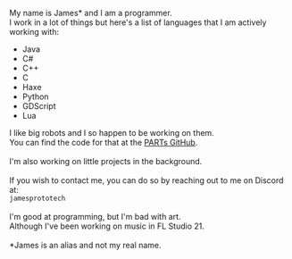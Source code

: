 My name is James* and I am a programmer.\
I work in a lot of things but here's a list of languages that I am actively working with:
- Java
- C#
- C++
- C
- Haxe
- Python
- GDScript
- Lua
<!-- md moment -->
I like big robots and I so happen to be working on them.\
You can find the code for that at the [PARTs GitHub](https://github.com/3492PARTs).\
\
I'm also working on little projects in the background.\
\
If you wish to contact me, you can do so by reaching out to me on Discord at:\
```jamesprototech```\
\
I'm good at programming, but I'm bad with art.\
Although I've been working on music in FL Studio 21.\
\
*James is an alias and not my real name.
<!---
- 👋 Hi, I’m James!
- 👀 I’m interested in becoming a full stack developer.
- 🌱 I’m currently learning C#, C++.
- 💞️ I’m looking to collaborate on nothing yet, might change in the future.
- 📫 How to reach me: 'jamesprototech' on Discord.


Awsomeworld304/Awsomeworld304 is a ✨ special ✨ repository because its `README.md` (this file) appears on your GitHub profile.
You can click the Preview link to take a look at your changes.
--->
